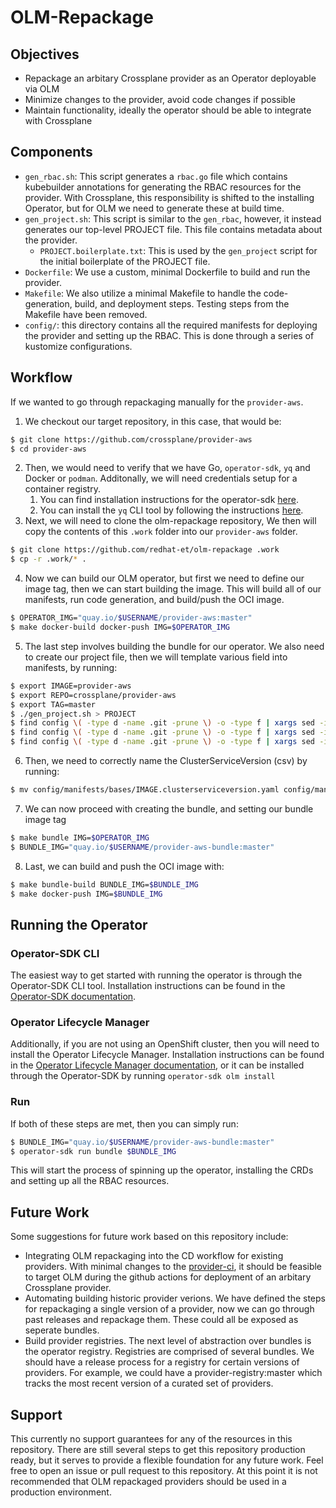 # OLM-Repackage

## Objectives

- Repackage an arbitary Crossplane provider as an Operator deployable via OLM
- Minimize changes to the provider, avoid code changes if possible
- Maintain functionality, ideally the operator should be able to integrate with Crossplane

## Components

- `gen_rbac.sh`: This script generates a `rbac.go` file which contains kubebuilder annotations for generating the RBAC resources for the provider. With Crossplane, this responsibility is shifted to the installing Operator, but for OLM we need to generate these at build time.
- `gen_project.sh`: This script is similar to the `gen_rbac`, however, it instead generates our top-level PROJECT file. This file contains metadata about the provider.
  - `PROJECT.boilerplate.txt`: This is used by the `gen_project` script for the initial boilerplate of the PROJECT file.
- `Dockerfile`: We use a custom, minimal Dockerfile to build and run the provider.
- `Makefile`: We also utilize a minimal Makefile to handle the code-generation, build, and deployment steps. Testing steps from the Makefile have been removed.
- `config/`: this directory contains all the required manifests for deploying the provider and setting up the RBAC. This is done through a series of kustomize configurations.

## Workflow

If we wanted to go through repackaging manually for the `provider-aws`.

1. We checkout our target repository, in this case, that would be:

```bash
$ git clone https://github.com/crossplane/provider-aws
$ cd provider-aws
```

2. Then, we would need to verify that we have Go, `operator-sdk`, `yq` and Docker or `podman`. Additonally, we will need credentials setup for a container registry.
    1. You can find installation instructions for the operator-sdk [here](https://sdk.operatorframework.io/docs/installation/).
    2. You can install the `yq` CLI tool by following the instructions [here](https://github.com/mikefarah/yq).
3. Next, we will need to clone the olm-repackage repository, We then will copy the contents of this `.work` folder into our `provider-aws` folder.


```bash
$ git clone https://github.com/redhat-et/olm-repackage .work
$ cp -r .work/* .
```


4. Now we can build our OLM operator, but first we need to define our image tag, then we can start building the image. This will build all of our manifests, run code generation, and build/push the OCI image.

```bash
$ OPERATOR_IMG="quay.io/$USERNAME/provider-aws:master"
$ make docker-build docker-push IMG=$OPERATOR_IMG
```
  
5. The last step involves building the bundle for our operator. We also need to create our project file, then we will template various field into manifests, by running:

```bash
$ export IMAGE=provider-aws
$ export REPO=crossplane/provider-aws
$ export TAG=master
$ ./gen_project.sh > PROJECT
$ find config \( -type d -name .git -prune \) -o -type f | xargs sed -i "s|IMAGE|$IMAGE|g"
$ find config \( -type d -name .git -prune \) -o -type f | xargs sed -i "s|REPO|$REPO|g"
$ find config \( -type d -name .git -prune \) -o -type f | xargs sed -i "s|TAG|$TAG|g"

```

6. Then, we need to correctly name the ClusterServiceVersion (csv) by running:

```bash
$ mv config/manifests/bases/IMAGE.clusterserviceversion.yaml config/manifests/bases/$IMAGE.clusterserviceversion.yaml
```

7. We can now proceed with creating the bundle, and setting our bundle image tag

```bash
$ make bundle IMG=$OPERATOR_IMG
$ BUNDLE_IMG="quay.io/$USERNAME/provider-aws-bundle:master"
```

8. Last, we can build and push the OCI image with:

```bash
$ make bundle-build BUNDLE_IMG=$BUNDLE_IMG
$ make docker-push IMG=$BUNDLE_IMG
```

## Running the Operator

### Operator-SDK CLI

The easiest way to get started with running the operator is through the Operator-SDK CLI tool. Installation instructions can be found in the [Operator-SDK documentation](https://sdk.operatorframework.io/docs/building-operators/golang/installation/).

### Operator Lifecycle Manager

Additionally, if you are not using an OpenShift cluster, then you will need to install the Operator Lifecycle Manager. Installation instructions can be found in the [Operator Lifecycle Manager documentation](https://olm.operatorframework.io/docs/getting-started/), or it can be installed through the Operator-SDK by running `operator-sdk olm install`

### Run

If both of these steps are met, then you can simply run:

```bash
$ BUNDLE_IMG="quay.io/$USERNAME/provider-aws-bundle:master"
$ operator-sdk run bundle $BUNDLE_IMG
```

This will start the process of spinning up the operator, installing the CRDs and setting up all the RBAC resources.

## Future Work

Some suggestions for future work based on this repository include:

- Integrating OLM repackaging into the CD workflow for existing providers. With minimal changes to the [provider-ci](https://github.com/redhat-et/provider-ci), it should be feasible to target OLM during the github actions for deployment of an arbitary Crossplane provider.
- Automating building historic provider verions. We have defined the steps for repackaging a single version of a provider, now we can go through past releases and repackage them. These could all be exposed as seperate bundles.
- Build provider registries. The next level of abstraction over bundles is the operator registry. Registries are comprised of several bundles. We should have a release process for a registry for certain versions of providers. For example, we could have a provider-registry:master which tracks the most recent version of a curated set of providers.

## Support

This currently no support guarantees for any of the resources in this repository. There are still several steps to get this repository production ready, but it serves to provide a flexible foundation for any future work. Feel free to open an issue or pull request to this repository. At this point it is not recommended that OLM repackaged providers should be used in a production environment.
